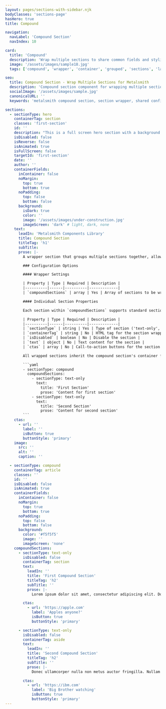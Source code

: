 ```yaml
---
layout: pages/sections-with-sidebar.njk
bodyClasses: 'sections-page'
hasHero: true
title: Compound

navigation:
  navLabel: 'Compound Section'
  navIndex: 10

card:
  title: 'Compound'
  description: 'Wrap multiple sections to share common fields and styling.'
  image: '/assets/images/sample18.jpg'
  tags: ['compound', 'wrapper', 'container', 'grouped', 'sections', 'layout']

seo:
  title: Compound Section - Wrap Multiple Sections for Metalsmith
  description: 'Compound section component for wrapping multiple sections with shared configuration and styling for Metalsmith sites.'
  socialImage: '/assets/images/sample.jpg'
  canonicalURL: ''
  keywords: 'metalsmith compound section, section wrapper, shared configuration, multi-section component'

sections:
  - sectionType: hero
    containerTag: section
    classes: 'first-section'
    id: ''
    description: "This is a full screen hero section with a background image and text overlay. The proporty 'isFullScreen' is set to true, which turn a standard hero section into full screen."
    isDisabled: false
    isReverse: false
    isAnimated: true
    isFullScreen: false
    targetId: 'first-section'
    date: ''
    author: ''
    containerFields:
      inContainer: false
      noMargin:
        top: true
        bottom: true
      noPadding:
        top: false
        bottom: false
      background:
        isDark: true
        color: ''
        image: '/assets/images/under-construction.jpg'
        imageScreen: 'dark' # light, dark, none
    text:
      leadIn: 'Metalsmith Components Library'
      title: Compound Section
      titleTag: 'h1'
      subTitle:
      prose: |-
        A wrapper section that groups multiple sections together, allowing them to share common configuration and styling properties. Perfect for organizing related content sections.

        ### Configuration Options

        #### Wrapper Settings

        | Property | Type | Required | Description |
        |----------|------|----------|-------------|
        | `compoundSections` | array | Yes | Array of sections to be wrapped and rendered together |

        #### Individual Section Properties

        Each section within `compoundSections` supports standard section properties:

        | Property | Type | Required | Description |
        |----------|------|----------|-------------|
        | `sectionType` | string | Yes | Type of section ('text-only', 'media-image', etc.) |
        | `containerTag` | string | No | HTML tag for the section wrapper |
        | `isDisabled` | boolean | No | Disable the section |
        | `text` | object | No | Text content for the section |
        | `ctas` | array | No | Call-to-action buttons for the section |

        All wrapped sections inherit the compound section's container fields while maintaining their individual configurations.

        ```yaml
        - sectionType: compound
          compoundSections:
            - sectionType: text-only
              text:
                title: 'First Section'
                prose: 'Content for first section'
            - sectionType: text-only
              text:
                title: 'Second Section'
                prose: 'Content for second section'
        ```
    ctas:
      - url: ''
        label: ''
        isButton: true
        buttonStyle: 'primary'
    image:
      src: ''
      alt: ''
      caption: ''

  - sectionType: compound
    containerTag: article
    classes: ''
    id: ''
    isDisabled: false
    isAnimated: true
    containerFields:
      inContainer: false
      noMargin:
        top: true
        bottom: true
      noPadding:
        top: false
        bottom: false
      background:
        color: '#f5f5f5'
        image: ''
        imageScreen: 'none'
    compoundSections:
      - sectionType: text-only
        isDisabled: false
        containerTag: section
        text:
          leadIn: ''
          title: 'First Compound Section'
          titleTag: 'h2'
          subTitle: ''
          prose: |-
            Lorem ipsum dolor sit amet, consectetur adipiscing elit. Donec ullamcorper nulla non metus auctor fringilla. Nullam quis risus eget urna mollis ornare vel eu leo. Vestibulum id ligula porta felis euismod semper. Praesent commodo cursus magna, vel scelerisque nisl consectetur et.

        ctas:
          - url: 'https://apple.com'
            label: 'Apples anyone?'
            isButton: true
            buttonStyle: 'primary'

      - sectionType: text-only
        isDisabled: false
        containerTag: aside
        text:
          leadIn: ''
          title: 'Second Compound Section'
          titleTag: 'h2'
          subTitle: ''
          prose: |-
            Donec ullamcorper nulla non metus auctor fringilla. Nullam id dolor id nibh ultricies vehicula ut id elit. Maecenas sed diam eget risus varius blandit sit amet non magna. Lorem ipsum dolor sit amet, consectetur adipiscing elit. Donec sed odio dui. Lorem ipsum dolor sit amet, consectetur adipiscing elit.

        ctas:
          - url: 'https://ibm.com'
            label: 'Big Brother watching'
            isButton: true
            buttonStyle: 'primary'
---
```

